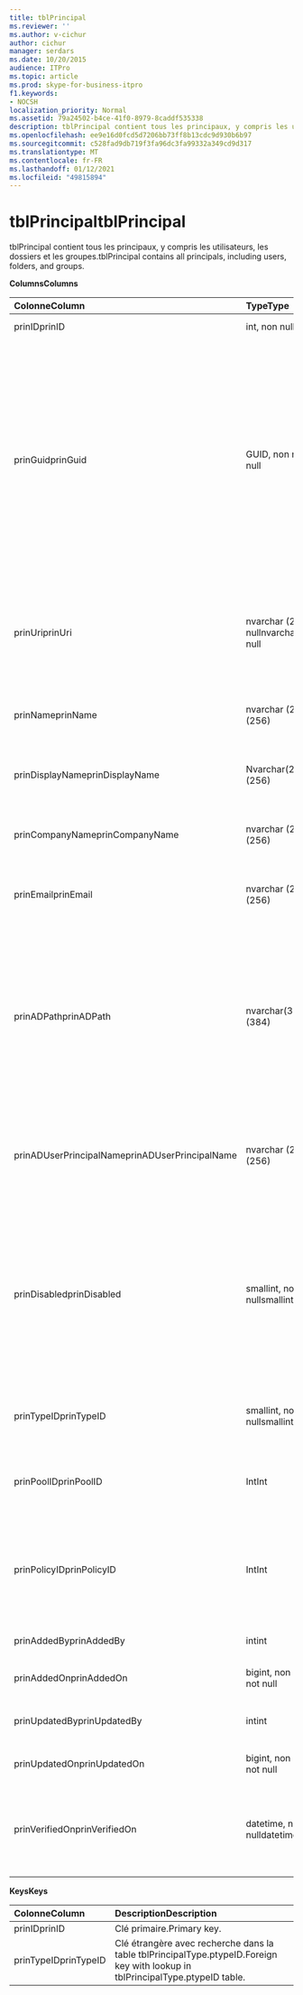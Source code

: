 ```yaml
---
title: tblPrincipal
ms.reviewer: ''
ms.author: v-cichur
author: cichur
manager: serdars
ms.date: 10/20/2015
audience: ITPro
ms.topic: article
ms.prod: skype-for-business-itpro
f1.keywords:
- NOCSH
localization_priority: Normal
ms.assetid: 79a24502-b4ce-41f0-8979-8caddf535338
description: tblPrincipal contient tous les principaux, y compris les utilisateurs, les dossiers et les groupes.
ms.openlocfilehash: ee9e16d0fcd5d7206bb73ff8b13cdc9d930b6b97
ms.sourcegitcommit: c528fad9db719f3fa96dc3fa99332a349cd9d317
ms.translationtype: MT
ms.contentlocale: fr-FR
ms.lasthandoff: 01/12/2021
ms.locfileid: "49815894"
---
```

# <a name="tblprincipal"></a><span data-ttu-id="ce846-103">tblPrincipal</span><span class="sxs-lookup"><span data-stu-id="ce846-103">tblPrincipal</span></span>
 
<span data-ttu-id="ce846-104">tblPrincipal contient tous les principaux, y compris les utilisateurs, les dossiers et les groupes.</span><span class="sxs-lookup"><span data-stu-id="ce846-104">tblPrincipal contains all principals, including users, folders, and groups.</span></span>
  
<span data-ttu-id="ce846-105">**Columns**</span><span class="sxs-lookup"><span data-stu-id="ce846-105">**Columns**</span></span>

|<span data-ttu-id="ce846-106">**Colonne**</span><span class="sxs-lookup"><span data-stu-id="ce846-106">**Column**</span></span>|<span data-ttu-id="ce846-107">**Type**</span><span class="sxs-lookup"><span data-stu-id="ce846-107">**Type**</span></span>|<span data-ttu-id="ce846-108">**Description**</span><span class="sxs-lookup"><span data-stu-id="ce846-108">**Description**</span></span>|
|:-----|:-----|:-----|
|<span data-ttu-id="ce846-109">prinID</span><span class="sxs-lookup"><span data-stu-id="ce846-109">prinID</span></span>  <br/> |<span data-ttu-id="ce846-110">int, non null</span><span class="sxs-lookup"><span data-stu-id="ce846-110">int, not null</span></span>  <br/> |<span data-ttu-id="ce846-111">ID de principal.</span><span class="sxs-lookup"><span data-stu-id="ce846-111">Principal ID.</span></span>  <br/> |
|<span data-ttu-id="ce846-112">prinGuid</span><span class="sxs-lookup"><span data-stu-id="ce846-112">prinGuid</span></span>  <br/> |<span data-ttu-id="ce846-113">GUID, non null</span><span class="sxs-lookup"><span data-stu-id="ce846-113">GUID, not null</span></span>  <br/> |<span data-ttu-id="ce846-114">ID de principal.</span><span class="sxs-lookup"><span data-stu-id="ce846-114">Principal GUID.</span></span> <span data-ttu-id="ce846-115">Il est largement utilisé comme clé primaire de remplacement, car sa signification croise l’espace Services de domaine Active Directory.</span><span class="sxs-lookup"><span data-stu-id="ce846-115">This is broadly used as an alternate primary key because its meaning crosses over into the Active Directory Domain Services space.</span></span> <span data-ttu-id="ce846-116">(Le GUID d’un principal mis en cache est égal au GUID d’objet Active Directory correspondant.)</span><span class="sxs-lookup"><span data-stu-id="ce846-116">(The GUID for a cached principal is equal to the corresponding Active Directory object GUID.)</span></span>  <br/> |
|<span data-ttu-id="ce846-117">prinUri</span><span class="sxs-lookup"><span data-stu-id="ce846-117">prinUri</span></span>  <br/> |<span data-ttu-id="ce846-118">nvarchar (256), non null</span><span class="sxs-lookup"><span data-stu-id="ce846-118">nvarchar (256), not null</span></span>  <br/> |<span data-ttu-id="ce846-p102">ID de principal. Le modèle SIP est utilisé pour les utilisateurs et ma-grp est utilisé pour presque tout le reste.</span><span class="sxs-lookup"><span data-stu-id="ce846-p102">Principal URI. The SIP scheme is used for users, and ma-grp is used for almost everything else.</span></span>  <br/> |
|<span data-ttu-id="ce846-121">prinName</span><span class="sxs-lookup"><span data-stu-id="ce846-121">prinName</span></span>  <br/> |<span data-ttu-id="ce846-122">nvarchar (256)</span><span class="sxs-lookup"><span data-stu-id="ce846-122">nvarchar (256)</span></span>  <br/> |<span data-ttu-id="ce846-p103">Nom commun. Utilisé uniquement par les types d’utilisateurs.</span><span class="sxs-lookup"><span data-stu-id="ce846-p103">Common name. Used only by user types.</span></span>  <br/> |
|<span data-ttu-id="ce846-125">prinDisplayName</span><span class="sxs-lookup"><span data-stu-id="ce846-125">prinDisplayName</span></span>  <br/> |<span data-ttu-id="ce846-126">Nvarchar(256)</span><span class="sxs-lookup"><span data-stu-id="ce846-126">Nvarchar (256)</span></span>  <br/> |<span data-ttu-id="ce846-p104">Nom complet. Utilisé uniquement par les types d’utilisateurs.</span><span class="sxs-lookup"><span data-stu-id="ce846-p104">Display name. Used only by user types.</span></span>  <br/> |
|<span data-ttu-id="ce846-129">prinCompanyName</span><span class="sxs-lookup"><span data-stu-id="ce846-129">prinCompanyName</span></span>  <br/> |<span data-ttu-id="ce846-130">nvarchar (256)</span><span class="sxs-lookup"><span data-stu-id="ce846-130">nvarchar (256)</span></span>  <br/> |<span data-ttu-id="ce846-p105">Nom de société. Utilisé uniquement par les types d’utilisateurs.</span><span class="sxs-lookup"><span data-stu-id="ce846-p105">Company name. Used only by user types.</span></span>  <br/> |
|<span data-ttu-id="ce846-133">prinEmail</span><span class="sxs-lookup"><span data-stu-id="ce846-133">prinEmail</span></span>  <br/> |<span data-ttu-id="ce846-134">nvarchar (256)</span><span class="sxs-lookup"><span data-stu-id="ce846-134">nvarchar (256)</span></span>  <br/> |<span data-ttu-id="ce846-p106">Adresse de messagerie. Utilisée uniquement par les types d’utilisateurs.</span><span class="sxs-lookup"><span data-stu-id="ce846-p106">Email. Used only by user types.</span></span>  <br/> |
|<span data-ttu-id="ce846-137">prinADPath</span><span class="sxs-lookup"><span data-stu-id="ce846-137">prinADPath</span></span>  <br/> |<span data-ttu-id="ce846-138">nvarchar(384)</span><span class="sxs-lookup"><span data-stu-id="ce846-138">nvarchar (384)</span></span>  <br/> |<span data-ttu-id="ce846-p107">Nom de domaine de l’objet Active Directory dont le principal est une version mise en cache. Peut être Null pour les types qui ne sont pas des objets Active Directory (tels que les utilisateurs système).</span><span class="sxs-lookup"><span data-stu-id="ce846-p107">Domain name of the Active Directory object that the principal is a cached version of. Can be Null for types that are not Active Directory objects (such as system users).</span></span>  <br/> |
|<span data-ttu-id="ce846-141">prinADUserPrincipalName</span><span class="sxs-lookup"><span data-stu-id="ce846-141">prinADUserPrincipalName</span></span>  <br/> |<span data-ttu-id="ce846-142">nvarchar (256)</span><span class="sxs-lookup"><span data-stu-id="ce846-142">nvarchar (256)</span></span>  <br/> |<span data-ttu-id="ce846-143">Nom d’utilisateur principal (UPN) de l’utilisateur.</span><span class="sxs-lookup"><span data-stu-id="ce846-143">User's user principal name (UPN).</span></span> <span data-ttu-id="ce846-144">Utilisé uniquement par les types d’utilisateurs réguliers.</span><span class="sxs-lookup"><span data-stu-id="ce846-144">Used only by regular user types.</span></span>  <br/> |
|<span data-ttu-id="ce846-145">prinDisabled</span><span class="sxs-lookup"><span data-stu-id="ce846-145">prinDisabled</span></span>  <br/> |<span data-ttu-id="ce846-146">smallint, non null</span><span class="sxs-lookup"><span data-stu-id="ce846-146">smallint, not null</span></span>  <br/> | <span data-ttu-id="ce846-147">0 : le principal est actif.</span><span class="sxs-lookup"><span data-stu-id="ce846-147">0: Principal is active.</span></span> <br/>  <span data-ttu-id="ce846-148">1 : le principal est désactivé car les fonctionnalités SIP de l’utilisateur sont désactivées.</span><span class="sxs-lookup"><span data-stu-id="ce846-148">1: Principal is disabled because user's SIP capabilities are disabled.</span></span> <br/>  <span data-ttu-id="ce846-149">2 : le principal est supprimé car l’objet AD associé a été supprimé.</span><span class="sxs-lookup"><span data-stu-id="ce846-149">2: Principal is deleted because associated AD object has been deleted.</span></span> <br/> |
|<span data-ttu-id="ce846-150">prinTypeID</span><span class="sxs-lookup"><span data-stu-id="ce846-150">prinTypeID</span></span>  <br/> |<span data-ttu-id="ce846-151">smallint, non null</span><span class="sxs-lookup"><span data-stu-id="ce846-151">smallint, not null</span></span>  <br/> |<span data-ttu-id="ce846-152">Type de principal (tiré de la table tblPrincipalType).</span><span class="sxs-lookup"><span data-stu-id="ce846-152">Principal type (from tblPrincipalType table).</span></span>  <br/> |
|<span data-ttu-id="ce846-153">prinPoolID</span><span class="sxs-lookup"><span data-stu-id="ce846-153">prinPoolID</span></span>  <br/> |<span data-ttu-id="ce846-154">Int</span><span class="sxs-lookup"><span data-stu-id="ce846-154">Int</span></span>  <br/> |<span data-ttu-id="ce846-155">Affectation du pool de clients Skype Entreprise pour le principal.</span><span class="sxs-lookup"><span data-stu-id="ce846-155">Skype for Business client pool assignment for the principal.</span></span>  <br/> |
|<span data-ttu-id="ce846-156">prinPolicyID</span><span class="sxs-lookup"><span data-stu-id="ce846-156">prinPolicyID</span></span>  <br/> |<span data-ttu-id="ce846-157">Int</span><span class="sxs-lookup"><span data-stu-id="ce846-157">Int</span></span>  <br/> |<span data-ttu-id="ce846-158">Valeur de stratégie de serveur de conversation permanente pour l’utilisateur, si la stratégie de type de balise est présente.</span><span class="sxs-lookup"><span data-stu-id="ce846-158">Persistent Chat Server policy value for user, if tag type policy is present.</span></span>  <br/> |
|<span data-ttu-id="ce846-159">prinAddedBy</span><span class="sxs-lookup"><span data-stu-id="ce846-159">prinAddedBy</span></span>  <br/> |<span data-ttu-id="ce846-160">int</span><span class="sxs-lookup"><span data-stu-id="ce846-160">int</span></span>  <br/> |<span data-ttu-id="ce846-161">ID de principal du créateur.</span><span class="sxs-lookup"><span data-stu-id="ce846-161">Principal ID of the creator.</span></span>  <br/> |
|<span data-ttu-id="ce846-162">prinAddedOn</span><span class="sxs-lookup"><span data-stu-id="ce846-162">prinAddedOn</span></span>  <br/> |<span data-ttu-id="ce846-163">bigint, non null</span><span class="sxs-lookup"><span data-stu-id="ce846-163">bigint, not null</span></span>  <br/> |<span data-ttu-id="ce846-164">Horodatage de la création.</span><span class="sxs-lookup"><span data-stu-id="ce846-164">Time stamp for the creation time.</span></span>  <br/> |
|<span data-ttu-id="ce846-165">prinUpdatedBy</span><span class="sxs-lookup"><span data-stu-id="ce846-165">prinUpdatedBy</span></span>  <br/> |<span data-ttu-id="ce846-166">int</span><span class="sxs-lookup"><span data-stu-id="ce846-166">int</span></span>  <br/> |<span data-ttu-id="ce846-167">ID du principal ayant effectué la dernière mise à jour.</span><span class="sxs-lookup"><span data-stu-id="ce846-167">ID of the principal that last updated this.</span></span>  <br/> |
|<span data-ttu-id="ce846-168">prinUpdatedOn</span><span class="sxs-lookup"><span data-stu-id="ce846-168">prinUpdatedOn</span></span>  <br/> |<span data-ttu-id="ce846-169">bigint, non null</span><span class="sxs-lookup"><span data-stu-id="ce846-169">bigint, not null</span></span>  <br/> |<span data-ttu-id="ce846-170">Horodatage de la dernière mise à jour.</span><span class="sxs-lookup"><span data-stu-id="ce846-170">Time stamp for the last update.</span></span>  <br/> |
|<span data-ttu-id="ce846-171">prinVerifiedOn</span><span class="sxs-lookup"><span data-stu-id="ce846-171">prinVerifiedOn</span></span>  <br/> |<span data-ttu-id="ce846-172">datetime, non null</span><span class="sxs-lookup"><span data-stu-id="ce846-172">datetime, not null</span></span>  <br/> |<span data-ttu-id="ce846-173">Date et heure de la dernière actualisation de synchronisation Active Directory pour le principal.</span><span class="sxs-lookup"><span data-stu-id="ce846-173">Date and time of the last Active Directory Sync refresh for the principal.</span></span>  <br/> |
   
<span data-ttu-id="ce846-174">**Keys**</span><span class="sxs-lookup"><span data-stu-id="ce846-174">**Keys**</span></span>

|<span data-ttu-id="ce846-175">**Colonne**</span><span class="sxs-lookup"><span data-stu-id="ce846-175">**Column**</span></span>|<span data-ttu-id="ce846-176">**Description**</span><span class="sxs-lookup"><span data-stu-id="ce846-176">**Description**</span></span>|
|:-----|:-----|
|<span data-ttu-id="ce846-177">prinID</span><span class="sxs-lookup"><span data-stu-id="ce846-177">prinID</span></span>  <br/> |<span data-ttu-id="ce846-178">Clé primaire.</span><span class="sxs-lookup"><span data-stu-id="ce846-178">Primary key.</span></span>  <br/> |
|<span data-ttu-id="ce846-179">prinTypeID</span><span class="sxs-lookup"><span data-stu-id="ce846-179">prinTypeID</span></span>  <br/> |<span data-ttu-id="ce846-180">Clé étrangère avec recherche dans la table tblPrincipalType.ptypeID.</span><span class="sxs-lookup"><span data-stu-id="ce846-180">Foreign key with lookup in tblPrincipalType.ptypeID table.</span></span>  <br/> |
   

